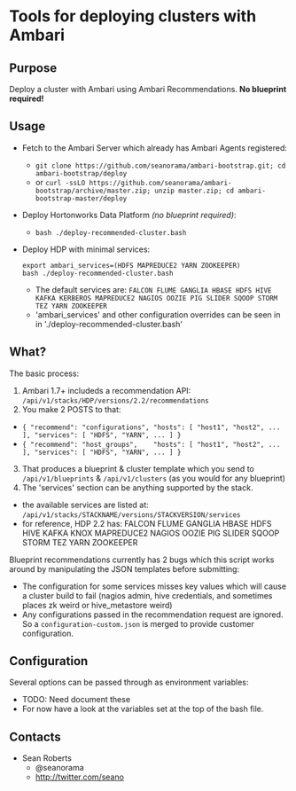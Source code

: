 Tools for deploying clusters with Ambari
========================================

Purpose
-------

Deploy a cluster with Ambari using Ambari Recommendations. **No blueprint required!**

Usage
-----

- Fetch to the Ambari Server which already has Ambari Agents registered:
  - `git clone https://github.com/seanorama/ambari-bootstrap.git; cd ambari-bootstrap/deploy`
  - or `curl -ssLO https://github.com/seanorama/ambari-bootstrap/archive/master.zip; unzip master.zip; cd ambari-bootstrap-master/deploy`

- Deploy Hortonworks Data Platform _(no blueprint required)_:
  - `bash ./deploy-recommended-cluster.bash`

- Deploy HDP with minimal services:

  ```
  export ambari_services=(HDFS MAPREDUCE2 YARN ZOOKEEPER)
  bash ./deploy-recommended-cluster.bash
  ```
  
  - The default services are: `FALCON FLUME GANGLIA HBASE HDFS HIVE KAFKA KERBEROS MAPREDUCE2
    NAGIOS OOZIE PIG SLIDER SQOOP STORM TEZ YARN ZOOKEEPER`
  - 'ambari_services' and other configuration overrides can be seen in in './deploy-recommended-cluster.bash'

What?
-----

The basic process:

1. Ambari 1.7+ includeds a recommendation API: `/api/v1/stacks/HDP/versions/2.2/recommendations`
2. You make 2 POSTS to that:
  * `{ "recommend": "configurations", "hosts": [ "host1", "host2", ... ], "services": [ "HDFS", "YARN", ... ] }`
  * `{ "recommend": "host_groups",    "hosts": [ "host1", "host2", ... ], "services": [ "HDFS", "YARN", ... ] }`
3. That produces a blueprint & cluster template which you send to `/api/v1/blueprints` & `/api/v1/clusters` (as you would for any blueprint)
4. The 'services' section can be anything supported by the stack.
  * the available services are listed at: `/api/v1/stacks/STACKNAME/versions/STACKVERSION/services`
  * for reference, HDP 2.2 has: FALCON FLUME GANGLIA HBASE HDFS HIVE KAFKA KNOX MAPREDUCE2 NAGIOS OOZIE PIG SLIDER SQOOP STORM TEZ YARN ZOOKEEPER 

Blueprint recommendations currently has 2 bugs which this script works around by manipulating the JSON templates before submitting:

* The configuration for some services misses key values which will cause a cluster build to fail (nagios admin, hive credentials, and sometimes places zk weird or hive_metastore weird)
* Any configurations passed in the recommendation request are ignored. So a `configuration-custom.json` is merged to provide customer configuration.

Configuration
-------------

Several options can be passed through as environment variables:
  - TODO: Need document these
  - For now have a look at the variables set at the top of the bash file.

Contacts
--------

* Sean Roberts
  - @seanorama
  - http://twitter.com/seano
